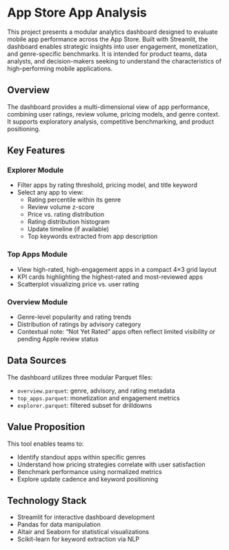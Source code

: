 # App Store App Analysis

This project presents a modular analytics dashboard designed to evaluate mobile app performance across the App Store. Built with Streamlit, the dashboard enables strategic insights into user engagement, monetization, and genre-specific benchmarks. It is intended for product teams, data analysts, and decision-makers seeking to understand the characteristics of high-performing mobile applications.

## Overview

The dashboard provides a multi-dimensional view of app performance, combining user ratings, review volume, pricing models, and genre context. It supports exploratory analysis, competitive benchmarking, and product positioning.

## Key Features

### Explorer Module
- Filter apps by rating threshold, pricing model, and title keyword
- Select any app to view:
  - Rating percentile within its genre
  - Review volume z-score
  - Price vs. rating distribution
  - Rating distribution histogram
  - Update timeline (if available)
  - Top keywords extracted from app description

### Top Apps Module
- View high-rated, high-engagement apps in a compact 4×3 grid layout
- KPI cards highlighting the highest-rated and most-reviewed apps
- Scatterplot visualizing price vs. user rating

### Overview Module
- Genre-level popularity and rating trends
- Distribution of ratings by advisory category
- Contextual note: “Not Yet Rated” apps often reflect limited visibility or pending Apple review status

## Data Sources

The dashboard utilizes three modular Parquet files:
- `overview.parquet`: genre, advisory, and rating metadata
- `top_apps.parquet`: monetization and engagement metrics
- `explorer.parquet`: filtered subset for drilldowns

## Value Proposition

This tool enables teams to:
- Identify standout apps within specific genres
- Understand how pricing strategies correlate with user satisfaction
- Benchmark performance using normalized metrics
- Explore update cadence and keyword positioning

## Technology Stack

- Streamlit for interactive dashboard development
- Pandas for data manipulation
- Altair and Seaborn for statistical visualizations
- Scikit-learn for keyword extraction via NLP


